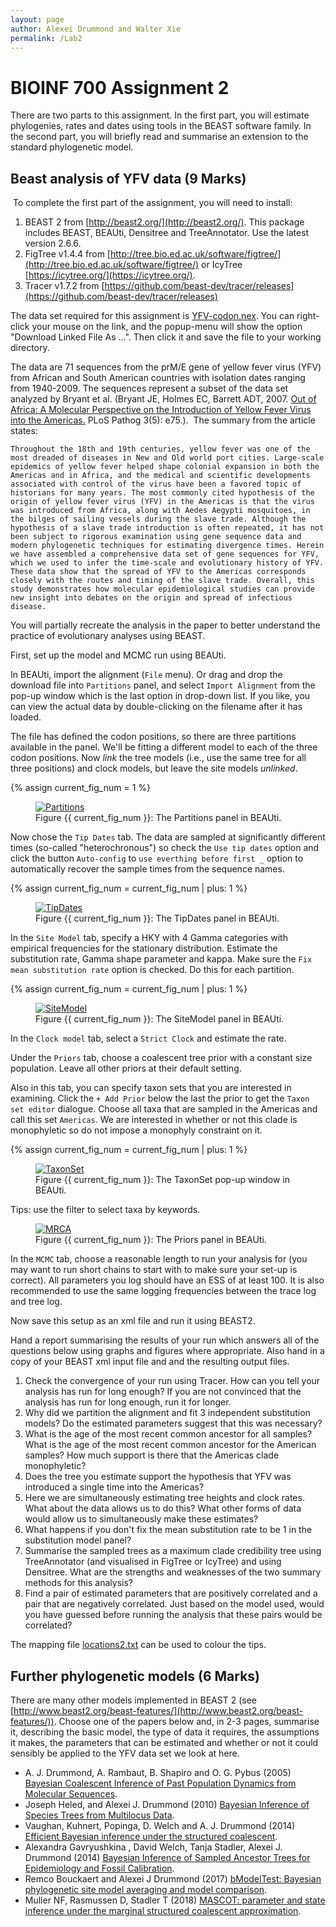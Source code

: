 ```yaml
---
layout: page
author: Alexei Drummond and Walter Xie
permalink: /Lab2
---
```


# BIOINF 700 Assignment 2

There are two parts to this assignment. 
In the first part, you will estimate phylogenies, rates and dates using tools in the BEAST software family. 
In the second part, you will briefly read and summarise an extension to the standard phylogenetic model. 
​
## Beast analysis of YFV data (9 Marks)
​
To complete the first part of the assignment, you will need to install:

1. BEAST 2 from [http://beast2.org/](http://beast2.org/). This package includes BEAST, BEAUti, Densitree and TreeAnnotator. 
Use the latest version 2.6.6.
2. FigTree v1.4.4 from [http://tree.bio.ed.ac.uk/software/figtree/](http://tree.bio.ed.ac.uk/software/figtree/) 
or IcyTree [https://icytree.org/](https://icytree.org/).
3. Tracer v1.7.2 from [https://github.com/beast-dev/tracer/releases](https://github.com/beast-dev/tracer/releases)

The data set required for this assignment is [YFV-codon.nex](YFV-codon.nex).
You can right-click your mouse on the link, and the popup-menu will show the option "Download Linked File As ...". 
Then click it and save the file to your working directory.

The data are 71 sequences from the prM/E gene of yellow fever virus (YFV) 
from African and South American countries with isolation dates ranging from 1940-2009.
The sequences represent a subset of the data set analyzed by Bryant et al. 
(Bryant JE, Holmes EC, Barrett ADT, 2007. 
[Out of Africa: A Molecular Perspective on the Introduction of Yellow Fever Virus into the Americas.](http://dx.doi.org/10.1371/journal.ppat.0030075)
PLoS Pathog 3(5): e75.).
​
The summary from the article states:

``
Throughout the 18th and 19th centuries, yellow fever was one of the most dreaded of diseases in New and Old world port cities. Large-scale epidemics of yellow fever helped shape colonial expansion in both the Americas and in Africa, and the medical and scientific developments associated with control of the virus have been a favored topic of historians for many years. The most commonly cited hypothesis of the origin of yellow fever virus (YFV) in the Americas is that the virus was introduced from Africa, along with Aedes Aegypti mosquitoes, in the bilges of sailing vessels during the slave trade. Although the hypothesis of a slave trade introduction is often repeated, it has not been subject to rigorous examination using gene sequence data and modern phylogenetic techniques for estimating divergence times. Herein we have assembled a comprehensive data set of gene sequences for YFV, which we used to infer the time-scale and evolutionary history of YFV. These data show that the spread of YFV to the Americas corresponds closely with the routes and timing of the slave trade. Overall, this study demonstrates how molecular epidemiological studies can provide new insight into debates on the origin and spread of infectious disease.
``

You will partially recreate the analysis in the paper to better understand the practice of evolutionary analyses using BEAST.

First, set up the model and MCMC run using BEAUti.

In BEAUti, import the alignment (`File` menu). Or drag and drop the download file into `Partitions` panel, 
and select `Import Alignment` from the pop-up window which is the last option in drop-down list.
If you like, you can view the actual data by double-clicking on the filename after it has loaded.

The file has defined the codon positions, so there are three partitions available in the panel.
We'll be fitting a different model to each of the three codon positions.
Now _link_ the tree models (i.e., use the same tree for all three positions)
and clock models, but leave the site models _unlinked_.

{% assign current_fig_num = 1 %}

<figure class="image">
<a href="Lab2/Partitions.png">
  <img src="Lab2/Partitions.png" alt="Partitions">
  </a>
  <figcaption>Figure {{ current_fig_num }}: The Partitions panel in BEAUti.</figcaption>
</figure>

Now chose the `Tip Dates` tab.
The data are sampled at significantly different times (so-called "heterochronous") 
so check the `Use tip dates` option and click the button `Auto-config` to 
`use everthing before first _` option to automatically recover the sample times from the sequence names.

{% assign current_fig_num = current_fig_num | plus: 1 %}

<figure class="image">
<a href="Lab2/TipDates.png">
  <img src="Lab2/TipDates.png" alt="TipDates">
  </a>
  <figcaption>Figure {{ current_fig_num }}: The TipDates panel in BEAUti.</figcaption>
</figure>

In the `Site Model` tab, specify a HKY with 4 Gamma categories with empirical frequencies for the stationary distribution.
Estimate the substitution rate, Gamma shape parameter and kappa. 
Make sure the `Fix mean substitution rate` option is checked.
Do this for each partition.  

{% assign current_fig_num = current_fig_num | plus: 1 %}

<figure class="image">
<a href="Lab2/SiteModel.png">
  <img src="Lab2/SiteModel.png" alt="SiteModel">
  </a>
  <figcaption>Figure {{ current_fig_num }}: The SiteModel panel in BEAUti.</figcaption>
</figure>

In the `Clock model` tab, select a `Strict Clock` and estimate the rate.

Under the `Priors` tab, choose a coalescent tree prior with a constant size population.
Leave all other priors at their default setting.

Also in this tab, you can specify taxon sets that you are interested in examining.
Click the `+ Add Prior` below the last the prior to get the `Taxon set editor` dialogue.
Choose all taxa that are sampled in the Americas and call this set `Americas`.
We are interested in whether or not this clade is monophyletic so do not impose a monophyly constraint on it.

{% assign current_fig_num = current_fig_num | plus: 1 %}

<figure class="image">
<a href="Lab2/TaxonSet.png">
  <img src="Lab2/TaxonSet.png" alt="TaxonSet">
  </a>
  <figcaption>Figure {{ current_fig_num }}: The TaxonSet pop-up window in BEAUti.</figcaption>
</figure>

Tips: use the filter to select taxa by keywords.

<figure class="image">
<a href="Lab2/MRCA.png">
  <img src="Lab2/MRCA.png" alt="MRCA">
  </a>
  <figcaption>Figure {{ current_fig_num }}: The Priors panel in BEAUti.</figcaption>
</figure>

In the `MCMC` tab, choose a reasonable length to run your analysis for
(you may want to run short chains to start with to make sure your set-up is correct).
All parameters you log should have an ESS of at least 100.
It is also recommended to use the same logging frequencies between the trace log and tree log. 

Now save this setup as an xml file and run it using BEAST2.

Hand a report summarising the results of your run which answers all of the questions below
using graphs and figures where appropriate.
Also hand in a copy of your BEAST xml input file and and the resulting output files.
​
1. Check the convergence of your run using Tracer.  How can you tell your analysis has run for long enough? If you are not convinced that the analysis has run for long enough, run it for longer.
2. Why did we partition the alignment and fit 3 independent substitution models?  Do the estimated parameters suggest that this was necessary?  
3. What is the age of the most recent common ancestor for all samples? What is the age of the most recent common ancestor for the American samples?  How much support is there that the Americas clade monophyletic?  
4. Does the tree you estimate support the hypothesis that YFV was introduced a single time into the Americas? 
5. Here we are simultaneously estimating tree heights and clock rates.  What about the data allows us to do this?   What other forms of data would allow us to simultaneously make these estimates?
6. What happens if you don't fix the mean substitution rate to be 1 in the substitution model panel?  
7. Summarise the sampled trees as a maximum clade credibility tree using TreeAnnotator (and visualised in FigTree or IcyTree) and using Densitree.  What are the strengths and weaknesses of the two summary methods for this analysis?
8. Find a pair of estimated parameters that are positively correlated and a pair that are negatively correlated. Just based on the model used, would you have guessed before running the analysis that these pairs would be correlated?

The mapping file [locations2.txt](locations2.txt) can be used to colour the tips.


## Further phylogenetic models (6 Marks)

There are many other models implemented in BEAST 2 (see [http://www.beast2.org/beast-features/](http://www.beast2.org/beast-features/)).
Choose one of the papers below and, in 2-3 pages, summarise it, describing the basic model, 
the type of data it requires, the assumptions it makes, 
the parameters that can be estimated and whether or not it could sensibly be applied to the YFV data set we look at here.

- A. J. Drummond, A. Rambaut, B. Shapiro and O. G. Pybus (2005) [Bayesian Coalescent Inference of Past Population Dynamics from Molecular Sequences](https://doi.org/10.1093/molbev/msi103).
- Joseph Heled, and Alexei J. Drummond (2010) [Bayesian Inference of Species Trees from Multilocus Data](http://mbe.oxfordjournals.org/content/27/3/570.full).
- Vaughan, Kuhnert, Popinga, D. Welch and A. J. Drummond (2014) [Efficient Bayesian inference under the structured coalescent](https://doi.org/10.1093/bioinformatics/btu201).
- Alexandra Gavryushkina , David Welch, Tanja Stadler, Alexei J. Drummond (2014) [Bayesian Inference of Sampled Ancestor Trees for Epidemiology and Fossil Calibration](https://doi.org/10.1371/journal.pcbi.1003919).
- Remco Bouckaert and Alexei J Drummond (2017) [bModelTest: Bayesian phylogenetic site model averaging and model comparison](https://doi.org/10.1186/s12862-017-0890-6).
- Muller NF, Rasmussen D, Stadler T (2018) [MASCOT: parameter and state inference under the marginal structured coalescent approximation](https://doi.org/10.1093/bioinformatics/bty406).

